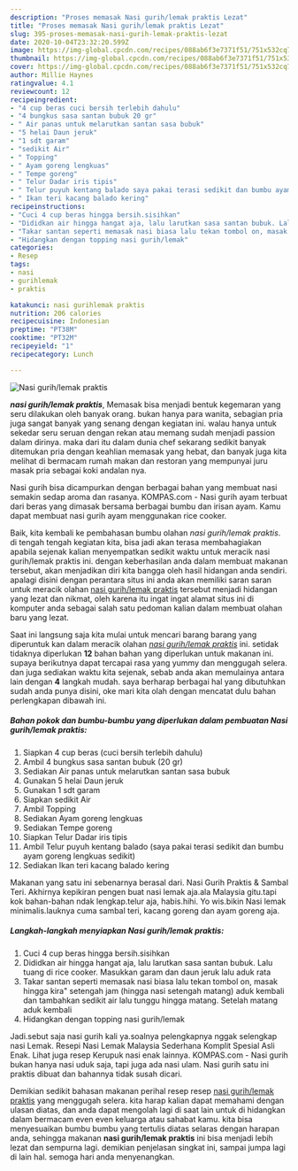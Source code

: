 ```yaml
---
description: "Proses memasak Nasi gurih/lemak praktis Lezat"
title: "Proses memasak Nasi gurih/lemak praktis Lezat"
slug: 395-proses-memasak-nasi-gurih-lemak-praktis-lezat
date: 2020-10-04T23:32:20.599Z
image: https://img-global.cpcdn.com/recipes/088ab6f3e7371f51/751x532cq70/nasi-gurihlemak-praktis-foto-resep-utama.jpg
thumbnail: https://img-global.cpcdn.com/recipes/088ab6f3e7371f51/751x532cq70/nasi-gurihlemak-praktis-foto-resep-utama.jpg
cover: https://img-global.cpcdn.com/recipes/088ab6f3e7371f51/751x532cq70/nasi-gurihlemak-praktis-foto-resep-utama.jpg
author: Millie Haynes
ratingvalue: 4.1
reviewcount: 12
recipeingredient:
- "4 cup beras cuci bersih terlebih dahulu"
- "4 bungkus sasa santan bubuk 20 gr"
- " Air panas untuk melarutkan santan sasa bubuk"
- "5 helai Daun jeruk"
- "1 sdt garam"
- "sedikit Air"
- " Topping"
- " Ayam goreng lengkuas"
- " Tempe goreng"
- " Telur Dadar iris tipis"
- " Telur puyuh kentang balado saya pakai terasi sedikit dan bumbu ayam goreng lengkuas sedikit"
- " Ikan teri kacang balado kering"
recipeinstructions:
- "Cuci 4 cup beras hingga bersih.sisihkan"
- "Dididkan air hingga hangat aja, lalu larutkan sasa santan bubuk. Lalu tuang di rice cooker. Masukkan garam dan daun jeruk lalu aduk rata"
- "Takar santan seperti memasak nasi biasa lalu tekan tombol on, masak hingga kira&#34; setengah jam (hingga nasi setengah matang) aduk kembali dan tambahkan sedikit air lalu tunggu hingga matang. Setelah matang aduk kembali"
- "Hidangkan dengan topping nasi gurih/lemak"
categories:
- Resep
tags:
- nasi
- gurihlemak
- praktis

katakunci: nasi gurihlemak praktis 
nutrition: 206 calories
recipecuisine: Indonesian
preptime: "PT38M"
cooktime: "PT32M"
recipeyield: "1"
recipecategory: Lunch

---
```



![Nasi gurih/lemak praktis](https://img-global.cpcdn.com/recipes/088ab6f3e7371f51/751x532cq70/nasi-gurihlemak-praktis-foto-resep-utama.jpg)

<b><i>nasi gurih/lemak praktis</i></b>, Memasak bisa menjadi bentuk kegemaran yang seru dilakukan oleh banyak orang. bukan hanya para wanita, sebagian pria juga sangat banyak yang senang dengan kegiatan ini. walau hanya untuk sekedar seru seruan dengan rekan atau memang sudah menjadi passion dalam dirinya. maka dari itu dalam dunia chef sekarang sedikit banyak ditemukan pria dengan keahlian memasak yang hebat, dan banyak juga kita melihat di bermacam rumah makan dan restoran yang mempunyai juru masak pria sebagai koki andalan nya.

Nasi gurih bisa dicampurkan dengan berbagai bahan yang membuat nasi semakin sedap aroma dan rasanya. KOMPAS.com - Nasi gurih ayam terbuat dari beras yang dimasak bersama berbagai bumbu dan irisan ayam. Kamu dapat membuat nasi gurih ayam menggunakan rice cooker.

Baik, kita kembali ke pembahasan bumbu olahan <i>nasi gurih/lemak praktis</i>. di tengah tengah kegiatan kita, bisa jadi akan terasa membahagiakan apabila sejenak kalian menyempatkan sedikit waktu untuk meracik nasi gurih/lemak praktis ini. dengan keberhasilan anda dalam membuat makanan tersebut, akan menjadikan diri kita bangga oleh hasil hidangan anda sendiri. apalagi disini dengan perantara situs ini anda akan memiliki saran saran untuk meracik olahan <u>nasi gurih/lemak praktis</u> tersebut menjadi hidangan yang lezat dan nikmat, oleh karena itu ingat ingat alamat situs ini di komputer anda sebagai salah satu pedoman kalian dalam membuat olahan baru yang lezat.


Saat ini langsung saja kita mulai untuk mencari barang barang yang diperuntuk kan dalam meracik olahan <u><i>nasi gurih/lemak praktis</i></u> ini. setidak tidaknya diperlukan <b>12</b> bahan bahan yang diperlukan untuk makanan ini. supaya berikutnya dapat tercapai rasa yang yummy dan menggugah selera. dan juga sediakan waktu kita sejenak, sebab anda akan memulainya antara lain dengan <b>4</b> langkah mudah. saya berharap berbagai hal yang dibutuhkan sudah anda punya disini, oke mari kita olah dengan mencatat dulu bahan perlengkapan dibawah ini.

<!--inarticleads1-->

##### Bahan pokok dan bumbu-bumbu yang diperlukan dalam pembuatan Nasi gurih/lemak praktis:

1. Siapkan 4 cup beras (cuci bersih terlebih dahulu)
1. Ambil 4 bungkus sasa santan bubuk (20 gr)
1. Sediakan  Air panas untuk melarutkan santan sasa bubuk
1. Gunakan 5 helai Daun jeruk
1. Gunakan 1 sdt garam
1. Siapkan sedikit Air
1. Ambil  Topping
1. Sediakan  Ayam goreng lengkuas
1. Sediakan  Tempe goreng
1. Siapkan  Telur Dadar iris tipis
1. Ambil  Telur puyuh kentang balado (saya pakai terasi sedikit dan bumbu ayam goreng lengkuas sedikit)
1. Sediakan  Ikan teri kacang balado kering


Makanan yang satu ini sebenarnya berasal dari. Nasi Gurih Praktis &amp; Sambal Teri. Akhirnya kepikiran pengen buat nasi lemak aja.ala Malaysia gitu.tapi kok bahan-bahan ndak lengkap.telur aja, habis.hihi. Yo wis.bikin Nasi lemak minimalis.lauknya cuma sambal teri, kacang goreng dan ayam goreng aja. 

<!--inarticleads2-->

##### Langkah-langkah menyiapkan Nasi gurih/lemak praktis:

1. Cuci 4 cup beras hingga bersih.sisihkan
1. Dididkan air hingga hangat aja, lalu larutkan sasa santan bubuk. Lalu tuang di rice cooker. Masukkan garam dan daun jeruk lalu aduk rata
1. Takar santan seperti memasak nasi biasa lalu tekan tombol on, masak hingga kira&#34; setengah jam (hingga nasi setengah matang) aduk kembali dan tambahkan sedikit air lalu tunggu hingga matang. Setelah matang aduk kembali
1. Hidangkan dengan topping nasi gurih/lemak


Jadi.sebut saja nasi gurih kali ya.soalnya pelengkapnya nggak selengkap nasi Lemak. Resepi Nasi Lemak Malaysia Sederhana Komplit Spesial Asli Enak. Lihat juga resep Kerupuk nasi enak lainnya. KOMPAS.com - Nasi gurih bukan hanya nasi uduk saja, tapi juga ada nasi ulam. Nasi gurih satu ini praktis dibuat dan bahannya tidak susah dicari. 

Demikian sedikit bahasan makanan perihal resep resep <u>nasi gurih/lemak praktis</u> yang menggugah selera. kita harap kalian dapat memahami dengan ulasan diatas, dan anda dapat mengolah lagi di saat lain untuk di hidangkan dalam bermacam even even keluarga atau sahabat kamu. kita bisa menyesuaikan bumbu bumbu yang tertulis diatas selaras dengan harapan anda, sehingga makanan <b>nasi gurih/lemak praktis</b> ini bisa menjadi lebih lezat dan sempurna lagi. demikian penjelasan singkat ini, sampai jumpa lagi di lain hal. semoga hari anda menyenangkan.
